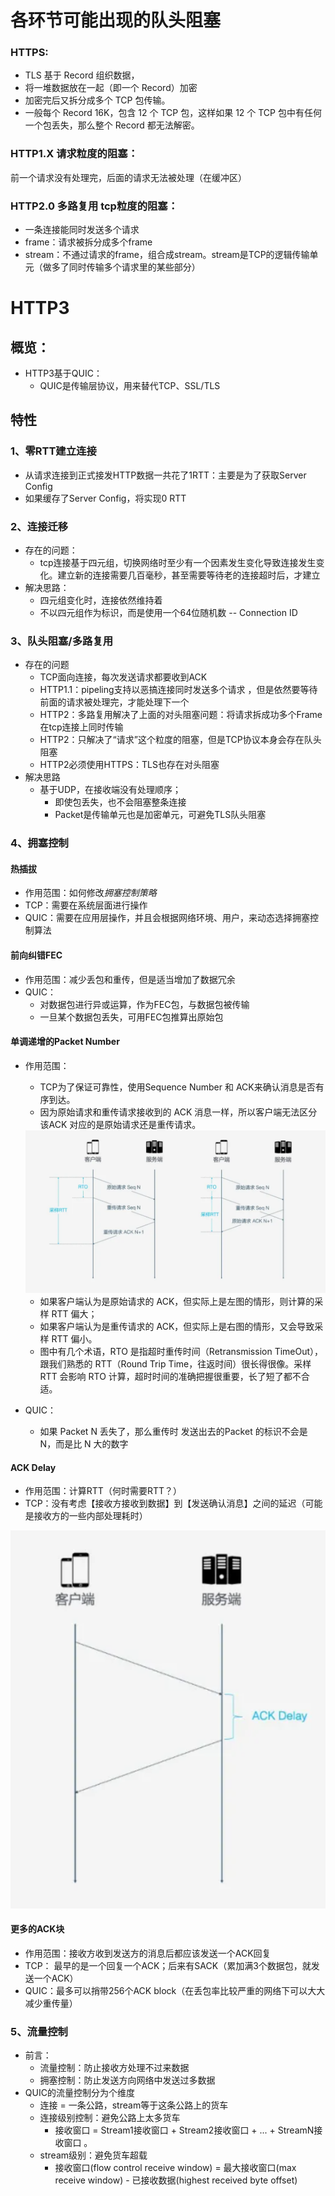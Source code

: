 # 各环节可能出现的队头阻塞
### HTTPS:
- TLS 基于 Record 组织数据，
- 将一堆数据放在一起（即一个 Record）加密
- 加密完后又拆分成多个 TCP 包传输。
- 一般每个 Record 16K，包含 12 个 TCP 包，这样如果 12 个 TCP 包中有任何一个包丢失，那么整个 Record 都无法解密。

### HTTP1.X 请求粒度的阻塞：
前一个请求没有处理完，后面的请求无法被处理（在缓冲区）
### HTTP2.0 多路复用 tcp粒度的阻塞：
- 一条连接能同时发送多个请求
- frame：请求被拆分成多个frame
- stream：不通过请求的frame，组合成stream。stream是TCP的逻辑传输单元（做多了同时传输多个请求里的某些部分）







# HTTP3
## 概览：
- HTTP3基于QUIC：
	- QUIC是传输层协议，用来替代TCP、SSL/TLS
	
## 特性
### 1、零RTT建立连接
- 从请求连接到正式接发HTTP数据一共花了1RTT：主要是为了获取Server Config
- 如果缓存了Server Config，将实现0 RTT

### 2、连接迁移
- 存在的问题：
	- tcp连接基于四元组，切换网络时至少有一个因素发生变化导致连接发生变化。建立新的连接需要几百毫秒，甚至需要等待老的连接超时后，才建立
- 解决思路：
	- 四元组变化时，连接依然维持着
	- 不以四元组作为标识，而是使用一个64位随机数 -- Connection ID
	
### 3、队头阻塞/多路复用
-  存在的问题
	- TCP面向连接，每次发送请求都要收到ACK
	- HTTP1.1：pipeling支持以恶搞连接同时发送多个请求 ，但是依然要等待前面的请求被处理完，才能处理下一个
	- HTTP2：多路复用解决了上面的对头阻塞问题：将请求拆成功多个Frame在tcp连接上同时传输 
	- HTTP2：只解决了“请求”这个粒度的阻塞，但是TCP协议本身会存在队头阻塞
	- HTTP2必须使用HTTPS：TLS也存在对头阻塞
- 解决思路
	- 基于UDP，在接收端没有处理顺序；
		- 即使包丢失，也不会阻塞整条连接
		- Packet是传输单元也是加密单元，可避免TLS队头阻塞 
		
### 4、拥塞控制
#### 热插拔
- 作用范围：如何修改*拥塞控制策略*
- TCP：需要在系统层面进行操作
- QUIC：需要在应用层操作，并且会根据网络环境、用户，来动态选择拥塞控制算法

#### 前向纠错FEC
- 作用范围：减少丢包和重传，但是适当增加了数据冗余
- QUIC：
	- 对数据包进行异或运算，作为FEC包，与数据包被传输
	- 一旦某个数据包丢失，可用FEC包推算出原始包
	
#### 单调递增的Packet Number
- 作用范围：
	- TCP为了保证可靠性，使用Sequence Number 和 ACK来确认消息是否有序到达。
	- 因为原始请求和重传请求接收到的 ACK 消息一样，所以客户端无法区分该ACK 对应的是原始请求还是重传请求。
	
	<img src='./img/http3PacketNum.jpg' />

	- 如果客户端认为是原始请求的 ACK，但实际上是左图的情形，则计算的采样 RTT 偏大；
	- 如果客户端认为是重传请求的 ACK，但实际上是右图的情形，又会导致采样 RTT 偏小。
	- 图中有几个术语，RTO 是指超时重传时间（Retransmission TimeOut），跟我们熟悉的 RTT（Round Trip Time，往返时间）很长得很像。采样 RTT 会影响 RTO 计算，超时时间的准确把握很重要，长了短了都不合适。
- QUIC：
	- 如果 Packet N 丢失了，那么重传时 发送出去的Packet 的标识不会是 N，而是比 N 大的数字
	
#### ACK Delay
- 作用范围：计算RTT（何时需要RTT？）
- TCP：没有考虑【接收方接收到数据】到【发送确认消息】之间的延迟（可能是接收方的一些内部处理耗时）
<img src='./img/http3AckDelay.jpg' />

#### 更多的ACK块
- 作用范围：接收方收到发送方的消息后都应该发送一个ACK回复
- TCP： 最早的是一个回复一个ACK；后来有SACK（累加满3个数据包，就发送一个ACK）
- QUIC：最多可以捎带256个ACK block（在丢包率比较严重的网络下可以大大减少重传量）

### 5、流量控制
- 前言：
	- 流量控制：防止接收方处理不过来数据
	- 拥塞控制：防止发送方向网络中发送过多数据
- QUIC的流量控制分为个维度
	- 连接 = 一条公路，stream等于这条公路上的货车 
	- 连接级别控制：避免公路上太多货车
		- 接收窗口 = Stream1接收窗口 + Stream2接收窗口 + ... + StreamN接收窗口 。
	- stream级别：避免货车超载
		- 接收窗口(flow control receive window) = 最大接收窗口(max receive window) - 已接收数据(highest received byte offset)  